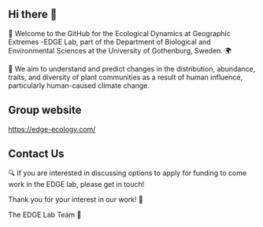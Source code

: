## Hi there 👋

🌱 Welcome to the GitHub for the Ecological Dynamics at Geographic Extremes -EDGE Lab, part of the Department of Biological and Environmental Sciences at the University of Gothenburg, Sweden. 🌍

🍃 We aim to understand and predict changes in the distribution, abundance, traits, and diversity of plant communities as a result of human influence, particularly human-caused climate change.

## Group website 
https://edge-ecology.com/

## Contact Us
🔍 If you are interested in discussing options to apply for funding to come work in the EDGE lab, please get in touch!

Thank you for your interest in our work! 🌟

The EDGE Lab Team 🌿
